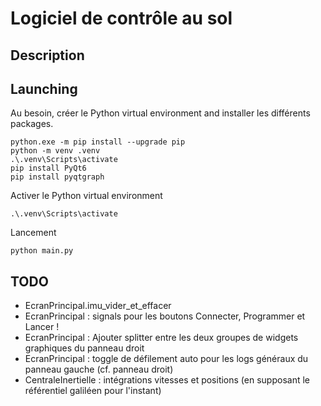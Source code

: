 # Logiciel de contrôle au sol

## Description


## Launching

Au besoin, créer le Python virtual environment and installer les différents packages.
```
python.exe -m pip install --upgrade pip
python -m venv .venv
.\.venv\Scripts\activate
pip install PyQt6
pip install pyqtgraph
```

Activer le Python virtual environment
```
.\.venv\Scripts\activate
```

Lancement
```
python main.py
```


## TODO

- EcranPrincipal.imu_vider_et_effacer
- EcranPrincipal : signals pour les boutons Connecter, Programmer et Lancer !
- EcranPrincipal : Ajouter splitter entre les deux groupes de widgets graphiques du panneau droit
- EcranPrincipal : toggle de défilement auto pour les logs généraux du panneau gauche (cf. panneau droit)
- CentraleInertielle : intégrations vitesses et positions (en supposant le référentiel galiléen pour l'instant)
